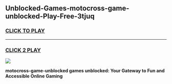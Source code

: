 
## Unblocked-Games-motocross-game-unblocked-Play-Free-3tjuq
<h3>
<a href="https://premium76.site?title=motocross-game-unblocked&ref=21A">CLICK TO PLAY</a></h3>
<hr>

<h3>
<a href="https://premium76.site?title=motocross-game-unblocked&ref=21A">CLICK 2 PLAY</a>
  
</h3>

<a href="https://premium76.site?title=motocross-game-unblocked&ref=21A"><img src="https://clearcache.store/games.png"></a>


**motocross-game-unblocked games unblocked: Your Gateway to Fun and Accessible Online Gaming**
